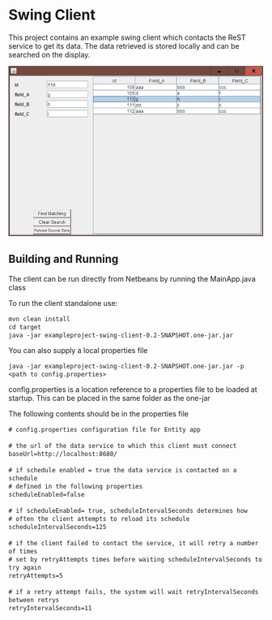 # Swing Client
This project contains an example swing client which contacts the ReST service to get its data. 
The data retrieved is stored locally and can be searched on the display.

![alt text](../swing-client/images/SwingClient.png "Figure SwingClient.png")

## Building and Running

The client can be run directly from Netbeans by running the MainApp.java class


To run the client standalone use:
```
mvn clean install
cd target
java -jar exampleproject-swing-client-0.2-SNAPSHOT.one-jar.jar

```

You can also supply a local properties file 
```
java -jar exampleproject-swing-client-0.2-SNAPSHOT.one-jar.jar -p <path to config.properties>
```
config.properties is a location reference to a properties file to be loaded at startup. 
This can be placed in the same folder as the one-jar

The following contents should be in the properties file

```
# config.properties configuration file for Entity app

# the url of the data service to which this client must connect
baseUrl=http://localhost:8680/

# if schedule enabled = true the data service is contacted on a schedule 
# defined in the following properties
scheduleEnabled=false

# if scheduleEnabled= true, scheduleIntervalSeconds determines how
# often the client attempts to reload its schedule
scheduleIntervalSeconds=125

# if the client failed to contact the service, it will retry a number of times
# set by retryAttempts times before waiting scheduleIntervalSeconds to try again
retryAttempts=5

# if a retry attempt fails, the system will wait retryIntervalSeconds between retrys
retryIntervalSeconds=11

```


